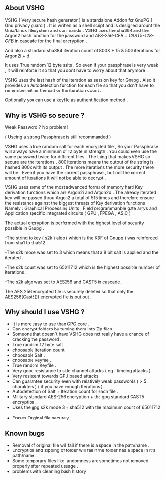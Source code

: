 About VSHG
-------------

VSHG ( Very secure hash generator ) is a standalone Addon for GnuPG ( Gnu privacy guard ) .
It is written as a shell script and is designed arount the Unix/Linux filesystem and commands . 
VSHG uses the sha384 and the Argon2 hash function for the password and 
*AES-256-CFB* + *CAST5-128-CFB* in cascade for the final encryption . 

And also a standard sha384 iteration count of 800X + 15 & 500 iterations for Argon2i + d

It uses True random 12 byte salts .
So even if your passphrase is very weak , it will reinforce it so that 
you dont have to worry about that anymore .

VSHG uses the last hash of the Iteration as session key for Gnupg .
Also it provides an Autodetection function for each file so that you
don't have to remember either the salt or the iteration count . 

Optionally you can use a keyfile as authentification method .

Why is VSHG so secure ?
-----------------------
Weak Password ? No problem !

( Useing a strong Passphrase is still recommanded ) 

VSHG uses a true random salt for each encrypted file , So your 
Passphrase will always have a minimum of 12 byte in strength .
You could even use the same password twice for different files .
The thing that makes VSHG so secure are the iterations .
800 iterations means the output of the string is hashed 800x 
with its output . 
The more iterations the more security there will be .
Even if you have the correct passphrase , but not the correct
amount of iterations it will not be able to decrypt .

VSHG uses some of the most adwanced forms of memory hard Key derivation functions which are 
Argon2i and Argon2d . The already iterated key will be passed throu Argon2 a total of 515 times 
and therefore ensure the resistance against the biggest threats of Key derivation functions 
Namely : Graphical Processing Units , Field programmanble gate arrys and 
Application specific integrated circuits ( GPU , FPEGA , ASIC ) .

The actual encryption is performed with the highest level of security possible in Gnupg . 

-The string to key ( s2k ) algo ( which is the KDF of Gnupg ) was reinforced from sha1 to sha512 . 

-The s2k mode was set to 3 which means that a 8 bit salt is applied and the iterated .

-The s2k count was set to 65011712 which is the highest possible number of iterations . 

-The s2k algo was set to AES256 and CAST5 in cascade . 

The AES 256 encrypted file is securely deleted so that only the AES256(Cast5()) encrypted file is put out . 

Why should I use VSHG ? 
-----------------------
* It is more easy to use than GPG core . 
* Can encrypt folders by turning them into Zip files .
* Someone that doesn´t have VSHG does not really have a chance of cracking the password .
* True random 12 byte salt 
* choosable Iteration count .
* choosable Salt . 
* choosable Keyfile .
* True random Keyfile . 
* Very good resistance to side channel attacks ( eg . timeing attacks ).
* Very resistent towards GPU based attacks 
* Can guarantee security even with relatively weak passwords ( > 5 charakters )
  ( if you have enough Iterations ) 
* Autodetection of Salt + Iteration count for each file . 
* Military standard AES-256 encryption + the gpg standard CAST5 encryption .
* Uses the gpg s2k mode 3 + sha512 with the maximum count of 65011712 .
* Erases Original file securely .

Known bugs
------------

* Removal of original file will fail if there is a space in the path/name . 
* Encryption and zipping of folder will fail if the folder has a space in it's path/name . 
* Some temporary files like randomness are sometimes not removed properly after repeated useage .  
* problems with cleaning bash history 
